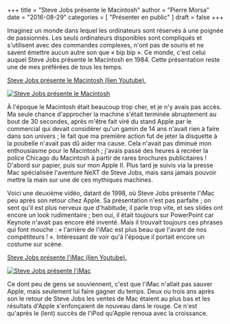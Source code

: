 +++
title      = "Steve Jobs présente le Macintosh"
author     = "Pierre Morsa"
date       = "2016-08-29"
categories = [ "Présenter en public" ]
draft      = false
+++

Imaginez un monde dans lequel les ordinateurs sont réservés à une poignée de passionnés. Les seuls ordinateurs disponibles sont compliqués et s'utilisent avec des commandes complexes, n'ont pas de souris et ne savent émettre aucun autre son que « bip bip ».  Ce monde, c'est celui auquel Steve Jobs présente le Macintosh en 1984. Cette présentation reste une de mes préférées de tous les temps.

[Steve Jobs présente le Macintosh (lien Youtube).](https://www.youtube.com/watch?v=2B-XwPjn9YY&spfreload=10)

[![Steve Jobs présente le Macintosh][pic_1]](https://www.youtube.com/watch?v=2B-XwPjn9YY&spfreload=10)

À l'époque le Macintosh était beaucoup trop cher, et je n'y avais pas accès. Ma seule chance d'approcher la machine s'était terminée abruptement au bout de 30 secondes, après m'être fait viré du stand Apple par le commercial qui devait considérer qu'un gamin de 14 ans n'avait rien à faire dans son univers ; le fait que ma première action fut de jeter la disquette à la poubelle n'avait pas dû aider ma cause. Cela n'avait pas diminué mon enthousiasme pour le Macintosh ; j'avais passé des heures à recréer la police Chicago du Macintosh à partir de rares brochures publicitaires ! D'abord sur papier, puis sur mon Apple II. Plus tard je suivis via la presse Mac spécialisée l'aventure NeXT de Steve Jobs, mais sans jamais pouvoir mettre la main sur une de ces mythiques machines.

Voici une deuxième vidéo, datant de 1998, où Steve Jobs présente l'iMac peu après son retour chez Apple. Sa présentation n'est pas parfaite ; on sent qu'il est plus nerveux que d'habitude, il parle trop vite, et ses slides ont encore un look rudimentaire ; ben oui, il était toujours sur PowerPoint car Keynote n'avait pas encore été inventé. Mais il trouvait toujours ces phrases qui font mouche : « l'arrière de l'iMac est plus beau que l'avant de nos compétiteurs ! ». Intéressant de voir qu'à l'époque il portait encore un costume sur scène.

[Steve Jobs présente l'iMac (lien Youtube).](https://www.youtube.com/watch?v=0BHPtoTctDY&spfreload=10)

[![Steve Jobs présente l'iMac][pic_2]](https://www.youtube.com/watch?v=0BHPtoTctDY&spfreload=10)

Ce dont peu de gens se souviennent, c'est que l'iMac n'allait pas sauver Apple, mais seulement lui faire gagner du temps. Deux ou trois ans après son le retour de Steve Jobs les ventes de Mac étaient au plus bas et les résultats d'Apple s'enfonçaient de nouveau dans le rouge. Ce n'est qu'après le (lent) succès de l'iPod qu'Apple renoua avec la croissance.

[pic_1]: /pictures/2016/08/steve-jobs-presente-le-macintosh.jpg
[pic_2]: /pictures/2016/08/steve-jobs-presente-l-imac.jpg
